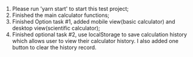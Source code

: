 1. Please run 'yarn start' to start this test project;
2. Finished the main calculator functions;
3. Finished Option task #1, added mobile view(basic calculator) and desktop view(scientific calculator);
4. Finished optional task #2, use localStorage to save calculation history which allows user to view their calculator history. I also added one button to clear the history record.
